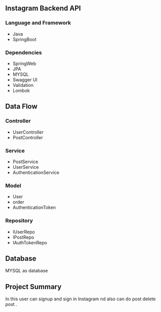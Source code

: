 ## Instagram Backend API
### Language and Framework
 * Java 
 * SpringBoot 
 ### Dependencies
* SpringWeb
* JPA 
* MYSQL
* Swagger UI
* Validation
* Lombok
## Data Flow
### Controller
* UserController
* PostController
### Service
* PostService
* UserService
* AuthenticationService
### Model
* User
* order
* AuthenticationToken
### Repository
* IUserRepo
* IPostRepo
* IAuthTokenRepo

##  Database 
MYSQL as database
## Project Summary
In this user can signup and sign in Instagram nd also can do post delete post .
